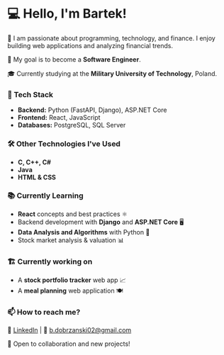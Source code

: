 # 💻 Hello, I'm Bartek!  

🚀 I am passionate about programming, technology, and finance. I enjoy building web applications and analyzing financial trends.  

🎯 My goal is to become a **Software Engineer**.

🎓 Currently studying at the **Military University of Technology**, Poland.  

### 🔹 Tech Stack  
- **Backend:** Python (FastAPI, Django), ASP.NET Core  
- **Frontend:** React, JavaScript  
- **Databases:** PostgreSQL, SQL Server  

### 🛠️ Other Technologies I've Used  
- **C, C++, C#**  
- **Java**  
- **HTML & CSS** 

### 📚 Currently Learning  
- **React** concepts and best practices ⚛️
- Backend development with **Django** and **ASP.NET Core** 🖥️
- **Data Analysis and Algorithms** with Python 🐍 
- Stock market analysis & valuation 📊 

### 🏗️ Currently working on  
- A **stock portfolio tracker** web app 📈  
- A **meal planning** web application 🍽️

### 📫 How to reach me?  
💼 [LinkedIn](https://www.linkedin.com/in/bart%C5%82omiej-dobrza%C5%84ski-5b4972258/) | 📧 <a href="#" onclick="navigator.clipboard.writeText('b.dobrzanski02@gmail.com'); alert('Email copied to clipboard!')">b.dobrzanski02@gmail.com</a>  

🚀 Open to collaboration and new projects!  

